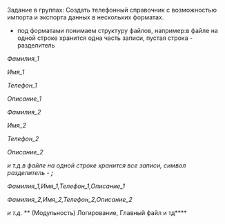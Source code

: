 Задание в группах: Создать телефонный справочник с возможностью импорта и экспорта данных в нескольких форматах.
- под форматами понимаем структуру файлов, например:в файле на одной строке хранится одна часть записи, пустая строка - разделитель

*Фамилия_1*

*Имя_1*

*Телефон_1*

*Описание_1*

*Фамилия_2*

*Имя_2*

*Телефон_2*

*Описание_2*

*и т.д.в файле на одной строке хранится все записи, символ разделитель - **;***

*Фамилия_1,Имя_1,Телефон_1,Описание_1*

*Фамилия_2,Имя_2,Телефон_2,Описание_2*

*и т.д.*
** (Модульность) Логирование, Главный файл и тд****
